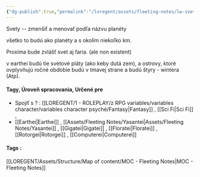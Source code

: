 ```yaml
---
{"dg-publish":true,"permalink":"/loregent/assets/fleeting-notes/lw-svety-nic-otazka/"}
---
```




Svety -- zmenšiť  a menovať podľa názvu planéty

všetko to budú ako planéty a s okolím niekoľko km.

Proxima bude zvlášť svet aj faria. (ale non existent)

v earthei budú tie svetové pláty  (ako keby dutá zem), a ostrovy, ktoré ovplyvňujú ročné obdobie budú v tmavej strane a budú štyry - wintera (Atp).

<!--- ---------------------------------------------------------------------  -->

#### Tagy, Úroveň spracovania, Určené pre
- Spojiť s ? : [[LOREGENT/1 - ROLEPLAY/z RPG variables/variables character/variables character psyché/Fantasy\|Fantasy]] , [[Sci Fi\|Sci Fi]] ,
- [[Earthei\|Earthei]] , [[Assets/Fleeting Notes/Yasantei\|Assets/Fleeting Notes/Yasantei]] , [[Gigatei\|Gigatei]] , [[Floratei\|Floratei]] , [[Rotorgei\|Rotorgei]] , [[Computerei\|Computerei]] 

#### Tags : 
[[LOREGENT/Assets/Structure/Map of content/MOC - Fleeting Notes\|MOC - Fleeting Notes]]